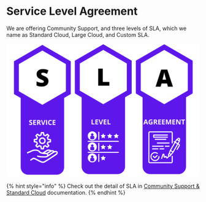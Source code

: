 # Service Level Agreement

We are offering Community Support, and three levels of SLA, which we name as Standard Cloud, Large Cloud, and Custom SLA.

![](<../../.gitbook/assets/image (190) (2).png>)

{% hint style="info" %}
Check out the detail of SLA in [Community Support & Standard Cloud](community-support-and-standard-cloud.md) documentation.
{% endhint %}
